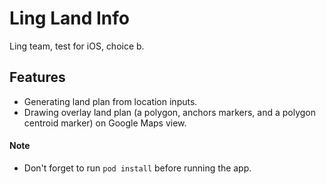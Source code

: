 # Ling Land Info
Ling team, test for iOS, choice b.

## Features
- Generating land plan from location inputs.
- Drawing overlay land plan (a polygon, anchors markers, and a polygon centroid marker) on Google Maps view.

#### Note 
- Don't forget to run `pod install` before running the app.

